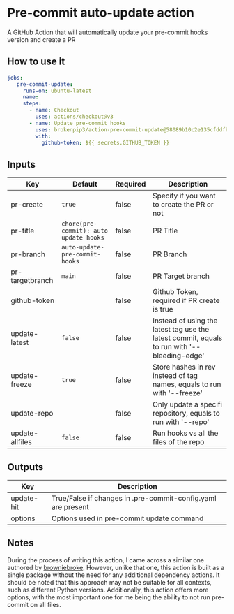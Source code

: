 # Pre-commit auto-update action

A GitHub Action that will automatically update your pre-commit hooks version and create a PR

## How to use it

``` yaml
jobs:
   pre-commit-update:
     runs-on: ubuntu-latest
     name:
     steps:
       - name: Checkout
         uses: actions/checkout@v3
       - name: Update pre-commit hooks
         uses: brokenpip3/action-pre-commit-update@58089b10c2e135cfddfbcd36a85afdf73da5b0ce # 0.0.2
         with:
           github-token: ${{ secrets.GITHUB_TOKEN }}
```

## Inputs

| Key              | Default                               | Required | Description                                                                                 |
|------------------|---------------------------------------|----------|---------------------------------------------------------------------------------------------|
| pr-create        | `true`                                | false    | Specify if you want to create the PR or not                                                 |
| pr-title         | `chore(pre-commit): auto update hooks`| false    | PR Title                                                                                    |
| pr-branch        | `auto-update-pre-commit-hooks`        | false    | PR Branch                                                                                   |
| pr-targetbranch  | `main`                                | false    | PR Target branch                                                                            |
| github-token     |                                       | false    | Github Token, required if PR create is true                                                 |
| update-latest    | `false`                               | false    | Instead of using the latest tag use the latest commit, equals to run with '--bleeding-edge' |
| update-freeze    | `true`                                | false    | Store hashes in rev instead of tag names, equals to run with '--freeze'                     |
| update-repo      |                                       | false    | Only update a specifi repository, equals to run with '--repo'                               |
| update-allfiles  | `false`                               | false    | Run hooks vs all the files of the repo                                                      |


## Outputs

| Key              | Description                                                  |
|------------------|--------------------------------------------------------------|
| update-hit       | True/False if changes in .pre-commit-config.yaml are present |
| options          | Options used in pre-commit update command                    |


## Notes

During the process of writing this action, I came across a similar one authored by [browniebroke](https://github.com/browniebroke/pre-commit-autoupdate-action). However, unlike that one, this action is built as a single package without the need for any additional dependency actions. It should be noted that this approach may not be suitable for all contexts, such as different Python versions. Additionally, this action offers more options, with the most important one for me being the ability to not run pre-commit on all files.
